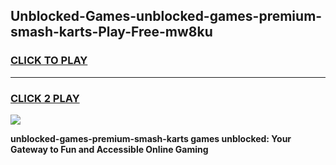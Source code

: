 
## Unblocked-Games-unblocked-games-premium-smash-karts-Play-Free-mw8ku
<h3>
<a href="https://premium76.site?title=unblocked-games-premium-smash-karts&ref=18A1">CLICK TO PLAY</a></h3>
<hr>

<h3>
<a href="https://premium76.site?title=unblocked-games-premium-smash-karts&ref=18A1">CLICK 2 PLAY</a>
  
</h3>

<a href="https://premium76.site?title=unblocked-games-premium-smash-karts&ref=18A1"><img src="https://clearcache.store/games.png"></a>


**unblocked-games-premium-smash-karts games unblocked: Your Gateway to Fun and Accessible Online Gaming**
